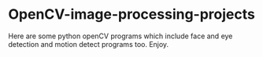 # OpenCV-image-processing-projects
Here are some python openCV programs which include face and eye detection and motion detect programs too.
Enjoy.
